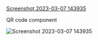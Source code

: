 [Screenshot 2023-03-07 143935](https://user-images.githubusercontent.com/31295561/223439211-75b1cf46-bd88-495f-9408-376d2fdc727b.png)

QR code component



![Screenshot 2023-03-07 143935](https://user-images.githubusercontent.com/31295561/223439722-35606f62-5d30-422f-8741-95419dae701f.png)
